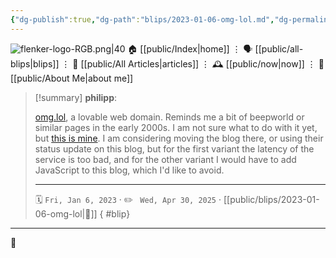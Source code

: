 ```yaml
---
{"dg-publish":true,"dg-path":"blips/2023-01-06-omg-lol.md","dg-permalink":"2023/01/06/omg-lol/","permalink":"/2023/01/06/omg-lol/","title":"philipp @ 2023-01-06"}
---
```



<div class="transclusion internal-embed is-loaded"><div class="markdown-embed">




![flenker-logo-RGB.png|40](/img/user/attachments/flenker-logo-RGB.png)
🏠 [[public/Index\|home]]  ⋮ 🗣️ [[public/all-blips\|blips]] ⋮  📝 [[public/All Articles\|articles]]  ⋮ 🕰️ [[public/now\|now]] ⋮ 🪪 [[public/About Me\|about me]]


</div></div>


> [!summary] **philipp**:
>
> [omg.lol](https://home.omg.lol/), a lovable web domain. Reminds me a bit of beepworld or similar pages in the early 2000s. I am not sure what to do with it yet, but [this is mine](https://philipp.omg.lol/). I am considering moving the blog there, or using their status update on this blog, but for the first variant the latency of the service is too bad, and for the other variant I would have to add JavaScript to this blog, which I'd like to avoid.
> - - -
>
> 🗓️ <code>Fri, Jan 6, 2023</code>  · ✏️ <code> Wed, Apr 30, 2025</code>  · [[public/blips/2023-01-06-omg-lol\|🔗]]
{ #blip}


- - -

 👾
